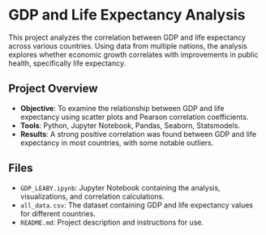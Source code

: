 # GDP and Life Expectancy Analysis

This project analyzes the correlation between GDP and life expectancy across various countries. Using data from multiple nations, the analysis explores whether economic growth correlates with improvements in public health, specifically life expectancy.

## Project Overview

- **Objective**: To examine the relationship between GDP and life expectancy using scatter plots and Pearson correlation coefficients.
- **Tools**: Python, Jupyter Notebook, Pandas, Seaborn, Statsmodels.
- **Results**: A strong positive correlation was found between GDP and life expectancy in most countries, with some notable outliers.

## Files

- `GDP_LEABY.ipynb`: Jupyter Notebook containing the analysis, visualizations, and correlation calculations.
- `all_data.csv`: The dataset containing GDP and life expectancy values for different countries.
- `README.md`: Project description and instructions for use.
